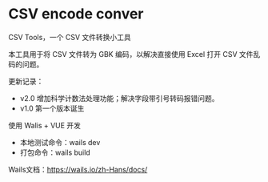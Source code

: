 # CSV encode conver

CSV Tools，一个 CSV 文件转换小工具

本工具用于将 CSV 文件转为 GBK 编码，以解决直接使用 Excel 打开 CSV 文件乱码的问题。

更新记录：
- v2.0 增加科学计数法处理功能；解决字段带引号转码报错问题。
- v1.0 第一个版本诞生

使用 Walis + VUE 开发

- 本地测试命令：wails dev 
- 打包命令：wails build

Wails文档：https://wails.io/zh-Hans/docs/
